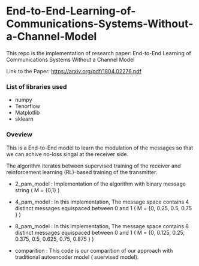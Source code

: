 # End-to-End-Learning-of-Communications-Systems-Without-a-Channel-Model

This repo is the implementation of research paper: End-to-End Learning of Communications Systems Without a Channel Model

Link to the Paper: https://arxiv.org/pdf/1804.02276.pdf

### List of libraries used

- numpy
- Tenorflow
- Matplotlib
- sklearn

### Oveview

This is a End-to-End model to learn the modulation of the messages so that we can achive no-loss singal at the receiver side.

The algorithm iterates between supervised training of the receiver and reinforcement learning (RL)-based training of the transmitter.

- 2_pam_model : Implementation of the algorithm with binary message string ( M = {0,1} )

- 4_pam_model : In this implementation, The message space contains 4 distinct messages equispaced between 0 and 1 ( M = {0, 0.25, 0.5, 0.75 } )

- 8_pam_model : In this implementation, The message space contains 8 distinct messages equispaced between 0 and 1 ( M = {0, 0.125, 0.25, 0.375, 0.5, 0.625, 0.75, 0.875 } )

- comparition : This code is our comparition of our approach with traditional autoencoder model ( suervised model).
